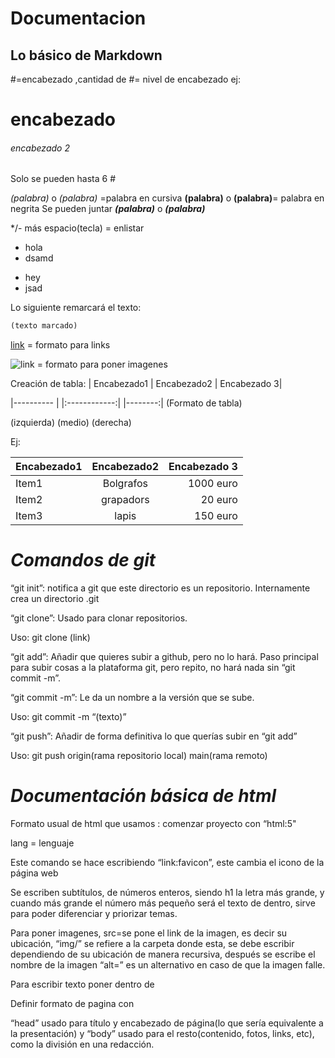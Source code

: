 # Documentacion 

## Lo básico de Markdown

#=encabezado ,cantidad de #= nivel de encabezado ej:
# encabezado
###### encabezado 2
Solo se pueden hasta 6 #

*(palabra)* o _(palabra)_ =palabra en cursiva
**(palabra)** o __(palabra)__= palabra en negrita
Se pueden juntar ***(palabra)*** o ___(palabra)___

*/- más espacio(tecla) =  enlistar
* hola
* dsamd
- hey
- jsad

Lo siguiente remarcará el texto:
 ````html
(texto marcado)
````

[link](URL "texto alternativo") = formato para links

![link](URL "texto alternativo") = formato para poner imagenes

Creación de tabla:
| Encabezado1 | Encabezado2 | Encabezado 3|

|---------- |   |:------------:|  |--------:| (Formato de tabla)

(izquierda)    (medio)    (derecha)

Ej:

| Encabezado1 | Encabezado2 | Encabezado 3|
|---------- |:------------:|--------:|
| Item1 | Bolgrafos | 1000 euro|
| Item2 | grapadors | 20 euro |
| Item3 | lapis | 150 euro|

# *Comandos de git*

“git init”: notifica a git que este directorio es un repositorio. Internamente crea un directorio .git

“git clone”:
Usado para clonar repositorios.

Uso: git clone (link)

“git add”:
Añadir que quieres subir a github, pero no lo hará. Paso principal para subir cosas a la plataforma git, pero repito, no hará nada sin “git commit -m”.

“git commit -m”: 
Le da un nombre a la versión que se sube. 

Uso: git commit -m “(texto)”

“git push”:
Añadir de forma definitiva lo que querías subir en “git add”

Uso: git push origin(rama repositorio local) main(rama remoto)

# *Documentación básica de html*

Formato usual de html que usamos : comenzar proyecto con “html:5"

lang = lenguaje

Este comando se hace escribiendo “link:favicon”, este cambia el icono de la página web

Se escriben subtítulos, de números enteros, siendo h1 la letra más grande, y cuando más grande el número más pequeño será el texto de dentro, sirve para poder diferenciar y priorizar temas.


Para poner imagenes, src=se pone el link de la imagen, es decir su ubicación, “img/” se refiere a la carpeta donde esta, se debe escribir dependiendo de su ubicación de manera recursiva, después se escribe el nombre de la imagen
“alt=” es un alternativo en caso de que la imagen falle.

Para escribir texto poner dentro de 

Definir formato de pagina con

“head” usado para título y encabezado de página(lo que sería equivalente a la presentación) y “body” usado para el resto(contenido, fotos, links, etc), como la división en una redacción.


